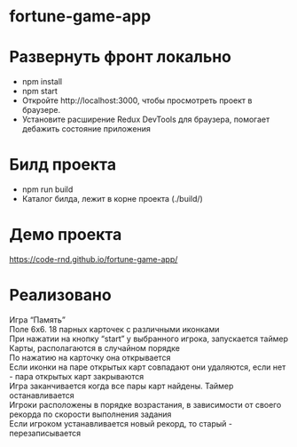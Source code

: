 # fortune-game-app

# Развернуть фронт локально
<ul>
  <li>npm install</li>
  <li>npm start</li>
  <li>Откройте http://localhost:3000, чтобы просмотреть проект в браузере.</li>
  <li>Установите расширение Redux DevTools для браузера, помогает дебажить состояние приложения</li>
 </ul>
 
 # Билд проекта
 <ul>
  <li>npm run build</li>
  <li>Каталог билда, лежит в корне проекта (./build/)</li>
 </ul>

 # Демо проекта
 https://code-rnd.github.io/fortune-game-app/
 
 # Реализовано
 Игра “Память” <br>
 Поле 6х6. 18 парных карточек с различными иконками <br>
 При нажатии на кнопку “start” у выбранного игрока, запускается таймер <br>
 Карты, располагаются в случайном порядке <br>
 По нажатию на карточку она открывается <br>
 Если иконки на паре открытых карт совпадают они удаляются, если нет - пара открытых карт закрываются <br>
 Игра заканчивается когда все пары карт найдены. Таймер останавливается <br>
 Игроки расположены в порядке возрастания, в зависимости от своего рекорда по скорости выполнения задания <br>
 Если игроком устанавливается новый рекорд, то старый - перезаписывается <br>
